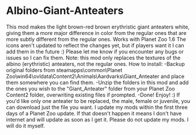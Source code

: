# Albino-Giant-Anteaters
This mod makes the light brown-red brown erythristic giant anteaters white, giving them a more major difference in color from the regular ones that are more subtly different from the regular ones. Works with Planet Zoo 1.6 The icons aren't updated to reflect the changes yet, but if players want it I can add them in the future :) Please let me know if you encounter any bugs or issues so I can fix them.   Note: this mod only replaces the textures of the albino (erythristic) anteaters, not the regular ones.   How to install:  -Backup original folders from steamapps\common\Planet Zoo\win64\ovldata\Content2\Animals\Aardvarks\Giant_Anteater     and place them somewhere you can find them.  -Unzip the folders in this mod and add the ones you wish to the "Giant_Anteater" folder from your Planet Zoo Content2 folder, overwriting existing files if prompted.  -Done! Enjoy! :)   If you'd like only one anteater to be replaced, the male, female or juvenile, you can download just the file you want.  I update my mods within the first three days of a Planet Zoo update. If that doesn't happen it means I don't have internet and will update as soon as I get it.  Please do not update my mods. I will do it myself. 
